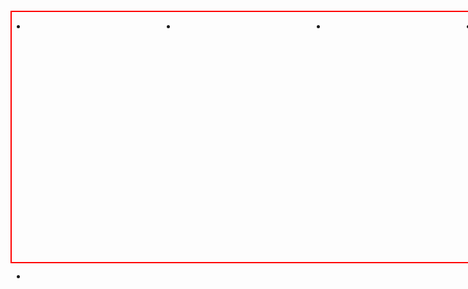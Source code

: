 <!DOCTYPE html>
<html lang="en">
<head>
  <meta charset="UTF-8">
  <title>Title</title>
  <style>
    * {
      margin: 0;
      padding: 0;
    }
    
    ul {
      list-style: none;
      width: 1300px;
    }
    
    #box {
      width: 1200px;
      height: 400px;
      border: 2px solid red;
      margin: 100px auto;
    }
    
    #box li {
      width: 240px;
      height: 400px;
      /*border: 1px solid #000;*/
      float: left;
    }
  
  </style>
</head>
<body>
<div id="box">
  <ul>
    <li></li>
    <li></li>
    <li></li>
    <li></li>
    <li></li>
  </ul>
</div>
<script src="../jquery-1.12.4.js"></script>
<script>
  $(function () {
      var $li=$("#box li")
      for(var i=0;i<$li.length;i++){
          a=i+1
          $li.eq(i).css("backgroundImage","url(images/"+a+".jpg)")
      }
      //鼠标经过事件
      $li.mouseenter(function () {
          $(this).stop().animate({width:800}).siblings().stop().animate({width:100})
      }).mouseleave(function () {
          $li.stop().animate({width:240})
      })
  })
</script>
</body>
</html>